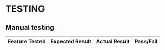 # TESTING

## Manual testing

Feature Tested | Expected Result | Actual Result | Pass/Fail
---------------|-----------------|--------------|--------------
